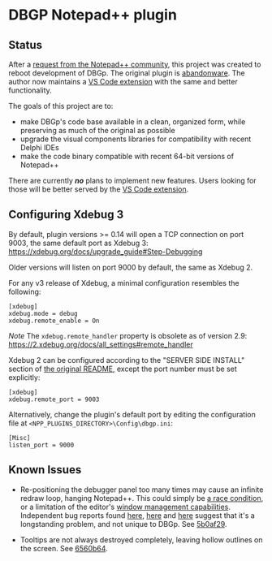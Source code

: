 DBGP Notepad++ plugin
=====================

Status
------

After a [request from the Notepad++ community][0], this project was created to reboot development of DBGp.
The original plugin is [abandonware][1]. The author now maintains a [VS Code extension][2] with the same and better functionality.

The goals of this project are to:

* make DBGp's code base available in a clean, organized form, while preserving as much of the original as possible
* upgrade the visual components libraries for compatibility with recent Delphi IDEs
* make the code binary compatible with recent 64-bit versions of Notepad++

There are currently __*no*__ plans to implement new features. Users looking for those will be better served by the [VS Code extension][2].

Configuring Xdebug 3
--------------------

By default, plugin versions >= 0.14 will open a TCP connection on port 9003, the same default port as Xdebug 3: https://xdebug.org/docs/upgrade_guide#Step-Debugging

Older versions will listen on port 9000 by default, the same as Xdebug 2.

For any v3 release of Xdebug, a minimal configuration resembles the following:

    [xdebug]
    xdebug.mode = debug
    xdebug.remote_enable = On

*Note*
The `xdebug.remote_handler` property is obsolete as of version 2.9: https://2.xdebug.org/docs/all_settings#remote_handler

Xdebug 2 can be configured according to the "SERVER SIDE INSTALL" section of [the original README][3], except the port number must be set explicitly:

    [xdebug]
    xdebug.remote_port = 9003

Alternatively, change the plugin's default port by editing the configuration file at `<NPP_PLUGINS_DIRECTORY>\Config\dbgp.ini`:

    [Misc]
    listen_port = 9000

Known Issues
------------

* Re-positioning the debugger panel too many times may cause an infinite redraw loop, hanging Notepad++.
  This could simply be [a race condition][4], or a limitation of the editor's [window management capabilities][5].
  Independent bug reports found [here][6], [here][7] and [here][8] suggest that it's a longstanding problem, and
  not unique to DBGp. See [5b0af29].

* Tooltips are not always destroyed completely, leaving hollow outlines on the screen. See [6560b64].

[0]: https://community.notepad-plus-plus.org/topic/22772/new-cross-platform-plugin-template-for-delphi-developers/3
[1]: https://github.com/zobo/dbgpPlugin/issues/1#issuecomment-770746125
[2]: https://marketplace.visualstudio.com/items?itemName=xdebug.php-debug
[3]: https://bitbucket.org/rdipardo/dbgp/raw/bf0577b6c621063ff1b82d220afcc32eea9c930e/README.orig.txt
[4]: https://community.notepad-plus-plus.org/topic/13116/creating-a-docked-window-from-a-background-thread
[5]: https://github.com/kbilsted/NotepadPlusPlusPluginPack.Net/issues/17#issuecomment-683459898
[6]: https://sourceforge.net/p/notepad-plus/discussion/482781/thread/ab626469
[7]: https://github.com/kbilsted/NotepadPlusPlusPluginPack.Net/issues/17
[8]: https://community.notepad-plus-plus.org/topic/23667/npp-got-stuck-after-rearranging-dialogs
[5b0af29]: https://bitbucket.org/rdipardo/dbgp/commits/5b0af29
[6560b64]: https://bitbucket.org/rdipardo/dbgp/commits/6560b64
